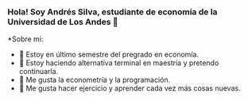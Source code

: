 ### Hola! Soy Andrés Silva, estudiante de economía de la Universidad de Los Andes 👋

*Sobre mi:
- 🔭 Estoy en último semestre del pregrado en economía.
- 🌱 Estoy haciendo alternativa terminal en maestría y pretendo continuarla.
- 👯 Me gusta la econometría y la programación.
- 🤔 Me gusta hacer ejercicio y aprender cada vez más cosas nuevas.
